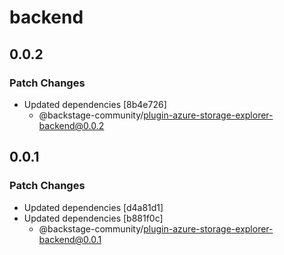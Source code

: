 # backend

## 0.0.2

### Patch Changes

- Updated dependencies [8b4e726]
  - @backstage-community/plugin-azure-storage-explorer-backend@0.0.2

## 0.0.1

### Patch Changes

- Updated dependencies [d4a81d1]
- Updated dependencies [b881f0c]
  - @backstage-community/plugin-azure-storage-explorer-backend@0.0.1
